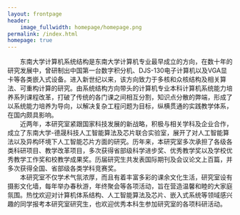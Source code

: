 ```yaml
---
layout: frontpage
header:
    image_fullwidth: homepage/homepage.png
permalink: /index.html
homepage: true
---
```


&emsp;&emsp;东南大学计算机系统结构是东南大学计算机专业最早成立的方向，在数十年的研究发展中，曾研制出中国第一台数字积分机、DJS-130电子计算机以及VGA显卡等各类嵌入式设备。进入新世纪以来，该方向致力于多核和众核结构及相关算法、可重构计算的研究。由系统结构方向带头的计算机专业本科计算机系统能力培养系列课程改革，打破了传统的各门课之间相互分割，知识点分散的弊端，形成了以系统能力培养为导向，以解决复杂工程问题为目标，纵横贯通的实践教学体系，在国内颇具影响。<br>
&emsp;&emsp;近两年，本研究室紧跟国家科技发展的新战略，积极与相关学科及企业合作，成立了东南大学-德晟科技人工智能算法及芯片联合实验室，展开了对人工智能算法以及异构环境下人工智能芯片方面的研究。历年来，本研究室多次承担了各级各类科研项目、教学改革项目，多次获得省部级科学进步奖、优秀教学奖以及学校优秀教学工作奖和校教学成果奖。历届研究生共发表国际期刊及会议论文上百篇，并多次获得全国、省部级各类学科竞赛奖。<br>
&emsp;&emsp;本研究室不仅学术气氛浓厚，而且有着丰富多彩的课余文化生活，研究室设有摄影文化墙，每年举办春秋游，年终聚会等各项活动，旨在营造温馨和睦的大家庭氛围。热忱欢迎对计算机体系结构、人工智能算法及芯片、嵌入式系统等领域感兴趣的同学报考本研究室研究生，也欢迎优秀本科生参加研究室的各项科研活动。
